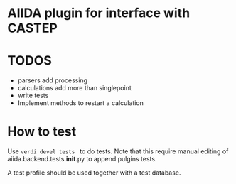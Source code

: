 AIIDA plugin for interface with CASTEP
======================================

TODOS
=====

* parsers add processing
* calculations add more than singlepoint
* write tests
* Implement methods to restart a calculation

How to test
===========

Use `verdi devel tests ` to do tests. Note that this require manual editing of
aiida.backend.tests.__init__.py to append pulgins tests.

A test profile should be used together with a test database.
